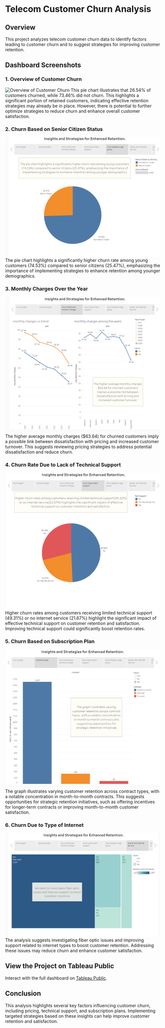 # Telecom Customer Churn Analysis

## Overview
This project analyzes telecom customer churn data to identify factors leading to customer churn and to suggest strategies for improving customer retention.

## Dashboard Screenshots

### 1. Overview of Customer Churn
![Overview of Customer Churn](images/churn_overview.png)
This pie chart illustrates that 26.54% of customers churned, while 73.46% did not churn. This highlights a significant portion of retained customers, indicating effective retention strategies may already be in place. However, there is potential to further optimize strategies to reduce churn and enhance overall customer satisfaction.

### 2. Churn Based on Senior Citizen Status
![Churn Based on Senior Citizen](images/churn_senior_citizen.png)
The pie chart highlights a significantly higher churn rate among young customers (74.53%) compared to senior citizens (25.47%), emphasizing the importance of implementing strategies to enhance retention among younger demographics.

### 3. Monthly Charges Over the Year
![Monthly Charges Over the Year](images/monthly_charges_over_year.png)
The higher average monthly charges ($63.64) for churned customers imply a possible link between dissatisfaction with pricing and increased customer turnover. This suggests reviewing pricing strategies to address potential dissatisfaction and reduce churn.

### 4. Churn Rate Due to Lack of Technical Support
![Churn Rate Due to Lack of Technical Support](images/churn_rate_lack_technical_support.png)
Higher churn rates among customers receiving limited technical support (49.31%) or no internet service (21.67%) highlight the significant impact of effective technical support on customer retention and satisfaction. Improving technical support could significantly boost retention rates.

### 5. Churn Based on Subscription Plan
![Churn Based on Subscription Plan](images/churn_based_on_subscription_plan.png)
The graph illustrates varying customer retention across contract types, with a notable concentration in month-to-month contracts. This suggests opportunities for strategic retention initiatives, such as offering incentives for longer-term contracts or improving month-to-month customer satisfaction.

### 6. Churn Due to Type of Internet
![Churn Due to Type of Internet](images/churn_due_to_internet_type.png)
The analysis suggests investigating fiber optic issues and improving support related to internet types to boost customer retention. Addressing these issues may reduce churn and enhance customer satisfaction.

## View the Project on Tableau Public
Interact with the full dashboard on [Tableau Public](https://public.tableau.com/app/profile/akash.thiruveedula/viz/mytelecomcustomerchurnproject/Story1).

## Conclusion
This analysis highlights several key factors influencing customer churn, including pricing, technical support, and subscription plans. Implementing targeted strategies based on these insights can help improve customer retention and satisfaction.
